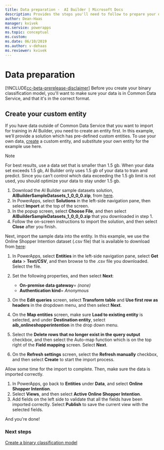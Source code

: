 ```yaml
---
title: Data preparation -  AI Builder | Microsoft Docs
description: Provides the steps you'll need to follow to prepare your data for AI Builder in Common Data Service. 
author: Dean-Haas
manager: kvivek
ms.service: powerapps
ms.topic: conceptual
ms.custom: 
ms.date: 06/10/2019
ms.author: v-dehaas
ms.reviewer: kvivek
---
```


# Data preparation

[!INCLUDE[cc-beta-prerelease-disclaimer](./includes/cc-beta-prerelease-disclaimer.md)]
Before you create your binary classification model, you'll want to make sure your data is in Common Data Service, and that it's in the correct format. 

## Create your custom entity
If you have data outside of Common Data Service that you want to import for training in AI Builder, you need to create an entity first. In this example, we’ll provide a solution which has pre-defined custom entities. To use your own data,  [create](/powerapps/maker/common-data-service/data-platform-create-entity) a custom entity, and substitute your own entity for the example use here.

> [!NOTE]
> For best results, use a data set that is smaller than 1.5 gb. When your data set exceeds 1.5 gb, AI Builder only uses 1.5 gb of your data to train and predict. Since you can’t control which data exceeding the 1.5 gb limit is not used, you should optimize your data to stay under 1.5 gb.

1. Download the AI Builder sample datasets solution, **AIBuilderSampleDatasets_1_0_0_0.zip**, from [here](https://go.microsoft.com/fwlink/?linkid=2093415).
1. In PowerApps, select **Solutions** in the left-side navigation pane, then select **Import** at the top of the screen.
1. In the popup screen, select **Choose File**, and then select **AIBuilderSampleDatasets_1_0_0_0.zip** that you downloaded in step 1.
1. Follow the on-screen instructions to import the solution, and then select **Close** after you finish.

Next, import the sample data into the entity. In this example, we use the Online Shopper Intention dataset (.csv file) that is available to download from [here](https://go.microsoft.com/fwlink/?linkid=2093415):

1. In PowerApps, select **Entities** in the left-side navigation pane, select **Get data** > **Text/CSV**, and then browse to the .csv file you downloaded. Select the file.

1. Set the following properties, and then select **Next**:
    -  **On-premise data gateway**= *(none)*
    - **Authentication kind**= *Anonymous*
 
3. On the **Edit queries** screen, select **Transform table** and **Use first row as headers** in the dropdown menu, and then select **Next**.
10.	On the **Map entities** screen, make sure **Load to existing entity** is selected, and under **Destination entity**, select **aib_onlineshopperintention** in the drop down menu.
11.	Select the **Delete rows that no longer exist in the query output** checkbox, and then select the Auto-map function which is on the top right of the **Field mapping** screen.  Select **Next**.
12.	On the **Refresh settings** screen, select the **Refresh manually** checkbox, and then select **Create** to start the import process.

Allow some time for the import to complete. Then, make sure the data is imported correctly.
1. In PowerApps, go back to **Entities** under **Data**, and select **Online Shopper Intention**.
1. Select **Views**, and then select **Active Online Shopper Intention**.
14.	Add fields on the left side to validate that all the fields have been imported correctly. 
Select **Publish** to save the current view with the selected fields.

And you're done!


 

### Next steps
[Create a binary classification model](create-binary-classification-model.md) 
